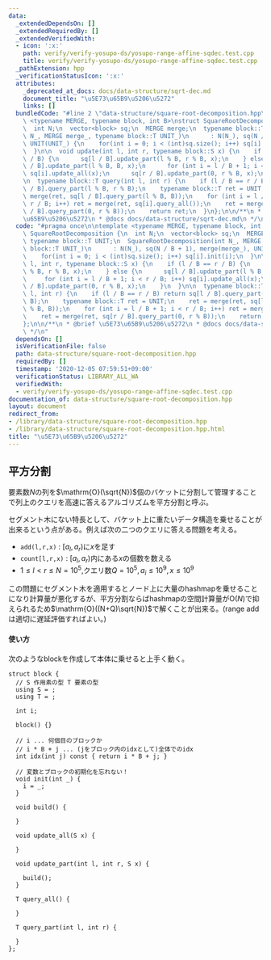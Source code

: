 ```yaml
---
data:
  _extendedDependsOn: []
  _extendedRequiredBy: []
  _extendedVerifiedWith:
  - icon: ':x:'
    path: verify/verify-yosupo-ds/yosupo-range-affine-sqdec.test.cpp
    title: verify/verify-yosupo-ds/yosupo-range-affine-sqdec.test.cpp
  _pathExtension: hpp
  _verificationStatusIcon: ':x:'
  attributes:
    _deprecated_at_docs: docs/data-structure/sqrt-dec.md
    document_title: "\u5E73\u65B9\u5206\u5272"
    links: []
  bundledCode: "#line 2 \"data-structure/square-root-decomposition.hpp\"\n\ntemplate\
    \ <typename MERGE, typename block, int B>\nstruct SquareRootDecomposition {\n\
    \  int N;\n  vector<block> sq;\n  MERGE merge;\n  typename block::T UNIT;\n  SquareRootDecomposition(int\
    \ N_, MERGE merge_, typename block::T UNIT_)\n      : N(N_), sq(N / B + 1), merge(merge_),\
    \ UNIT(UNIT_) {\n    for(int i = 0; i < (int)sq.size(); i++) sq[i].init(i);\n\
    \  }\n\n  void update(int l, int r, typename block::S x) {\n    if (l / B == r\
    \ / B) {\n      sq[l / B].update_part(l % B, r % B, x);\n    } else {\n      sq[l\
    \ / B].update_part(l % B, B, x);\n      for (int i = l / B + 1; i < r / B; i++)\
    \ sq[i].update_all(x);\n      sq[r / B].update_part(0, r % B, x);\n    }\n  }\n\
    \n  typename block::T query(int l, int r) {\n    if (l / B == r / B) return sq[l\
    \ / B].query_part(l % B, r % B);\n    typename block::T ret = UNIT;\n    ret =\
    \ merge(ret, sq[l / B].query_part(l % B, B));\n    for (int i = l / B + 1; i <\
    \ r / B; i++) ret = merge(ret, sq[i].query_all());\n    ret = merge(ret, sq[r\
    \ / B].query_part(0, r % B));\n    return ret;\n  }\n};\n\n/**\n * @brief \u5E73\
    \u65B9\u5206\u5272\n * @docs docs/data-structure/sqrt-dec.md\n */\n"
  code: "#pragma once\n\ntemplate <typename MERGE, typename block, int B>\nstruct\
    \ SquareRootDecomposition {\n  int N;\n  vector<block> sq;\n  MERGE merge;\n \
    \ typename block::T UNIT;\n  SquareRootDecomposition(int N_, MERGE merge_, typename\
    \ block::T UNIT_)\n      : N(N_), sq(N / B + 1), merge(merge_), UNIT(UNIT_) {\n\
    \    for(int i = 0; i < (int)sq.size(); i++) sq[i].init(i);\n  }\n\n  void update(int\
    \ l, int r, typename block::S x) {\n    if (l / B == r / B) {\n      sq[l / B].update_part(l\
    \ % B, r % B, x);\n    } else {\n      sq[l / B].update_part(l % B, B, x);\n \
    \     for (int i = l / B + 1; i < r / B; i++) sq[i].update_all(x);\n      sq[r\
    \ / B].update_part(0, r % B, x);\n    }\n  }\n\n  typename block::T query(int\
    \ l, int r) {\n    if (l / B == r / B) return sq[l / B].query_part(l % B, r %\
    \ B);\n    typename block::T ret = UNIT;\n    ret = merge(ret, sq[l / B].query_part(l\
    \ % B, B));\n    for (int i = l / B + 1; i < r / B; i++) ret = merge(ret, sq[i].query_all());\n\
    \    ret = merge(ret, sq[r / B].query_part(0, r % B));\n    return ret;\n  }\n\
    };\n\n/**\n * @brief \u5E73\u65B9\u5206\u5272\n * @docs docs/data-structure/sqrt-dec.md\n\
    \ */\n"
  dependsOn: []
  isVerificationFile: false
  path: data-structure/square-root-decomposition.hpp
  requiredBy: []
  timestamp: '2020-12-05 07:59:51+09:00'
  verificationStatus: LIBRARY_ALL_WA
  verifiedWith:
  - verify/verify-yosupo-ds/yosupo-range-affine-sqdec.test.cpp
documentation_of: data-structure/square-root-decomposition.hpp
layout: document
redirect_from:
- /library/data-structure/square-root-decomposition.hpp
- /library/data-structure/square-root-decomposition.hpp.html
title: "\u5E73\u65B9\u5206\u5272"
---
```

## 平方分割

要素数$N$の列を$\mathrm{O}(\sqrt{N})$個のバケットに分割して管理することで列上のクエリを高速に答えるアルゴリズムを平方分割と呼ぶ。

セグメント木にない特長として、バケット上に重たいデータ構造を乗せることが出来るという点がある。例えば次の二つのクエリに答える問題を考える。

- `add(l,r,x)` : $[a_l,a_r)$に$x$を足す
- `count[l,r,x)` : $[a_l,a_r)$内にある$x$の個数を数える
- $1 \leq l < r \leq N=10^5,$クエリ数$Q=10^5,a_i \leq 10^9, x \leq 10^9$

この問題にセグメント木を適用するとノード上に大量のhashmapを乗せることになり計算量が悪化するが、平方分割ならばhashmapの空間計算量が$\mathrm{O}(N)$で抑えられるため$\mathrm{O}((N+Q)\sqrt{N})$で解くことが出来る。(range addは適切に遅延評価すればよい。)

#### 使い方

次のようなblockを作成して本体に乗せると上手く動く。

```cpp=
struct block {
  // S 作用素の型 T 要素の型
  using S = ;
  using T = ;

  int i;

  block() {}

  // i ... 何個目のブロックか
  // i * B + j ... (jをブロック内のidxとして)全体でのidx
  int idx(int j) const { return i * B + j; }
  
  // 変数とブロックの初期化を忘れない！
  void init(int _) { 
    i = _; 
  }

  void build() {

  }

  void update_all(S x) {

  }

  void update_part(int l, int r, S x) { 
    
    build(); 
  }

  T query_all() {

  }

  T query_part(int l, int r) {

  }
};
```